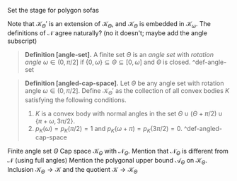 Set the stage for polygon sofas



Note that $\mathcal{K}_\Theta'$ is an extension of $\mathcal{K}_\Theta$, and $\mathcal{K}_\Theta$ is embedded in $\mathcal{K}_\omega$.
The definitions of $\mathcal{N}$ agree naturally? (no it doesn't; maybe add the angle subscript)

> __Definition [angle-set].__ A finite set $\Theta$ is an _angle set_ with _rotation angle_ $\omega \in (0, \pi/2]$ if $\left\{ 0, \omega \right\} \subseteq \Theta \subseteq [0, \omega]$ and $\Theta$ is closed. ^def-angle-set

> __Definition [angled-cap-space].__ Let $\Theta$ be any angle set with rotation angle $\omega \in (0, \pi/2]$. Define $\mathcal{K}_\Theta'$ as the collection of all convex bodies $K$ satisfying the following conditions.
> 
> 1. $K$ is a convex body with normal angles in the set $\Theta \cup (\Theta + \pi/2) \cup \left\{ \pi + \omega, 3\pi/2 \right\}$.
> 2. $p_K(\omega) = p_K(\pi/2) = 1$ and $p_K(\omega + \pi) = p_K(3\pi/2) = 0$.
> ^def-angled-cap-space

Finite angle set $\Theta$
Cap space $\mathcal{K}_\Theta$ with $\mathcal{N}_\Theta$. Mention that $\mathcal{N}_\Theta$ is different from $\mathcal{N}$ (using full angles)
Mention the polygonal upper bound $\mathcal{A}_\Theta$ on $\mathcal{K}_\Theta$.
Inclusion $\mathcal{K}_\Theta \to \mathcal{K}$ and the quotient $\mathcal{K} \to \mathcal{K}_\Theta$